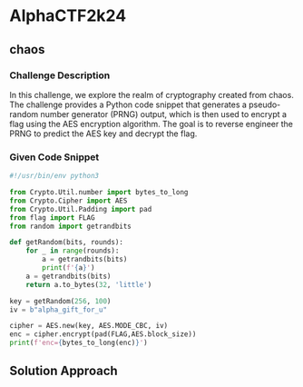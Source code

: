 # AlphaCTF2k24
## chaos
### Challenge Description

In this challenge, we explore the realm of cryptography created from chaos. The challenge provides a Python code snippet that generates a pseudo-random number generator (PRNG) output, which is then used to encrypt a flag using the AES encryption algorithm. The goal is to reverse engineer the PRNG to predict the AES key and decrypt the flag.

### Given Code Snippet

```python
#!/usr/bin/env python3

from Crypto.Util.number import bytes_to_long
from Crypto.Cipher import AES
from Crypto.Util.Padding import pad
from flag import FLAG
from random import getrandbits 

def getRandom(bits, rounds):
    for _ in range(rounds):
        a = getrandbits(bits)
        print(f'{a}')
    a = getrandbits(bits)
    return a.to_bytes(32, 'little')

key = getRandom(256, 100)
iv = b"alpha_gift_for_u"

cipher = AES.new(key, AES.MODE_CBC, iv)
enc = cipher.encrypt(pad(FLAG,AES.block_size))
print(f'enc={bytes_to_long(enc)}')

```

## Solution Approach


